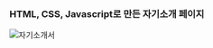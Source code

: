 ### HTML, CSS, Javascript로 만든 자기소개 페이지
![자기소개서](https://github.com/wooohyerim/mypage/assets/98519119/de5f8c81-a2b0-48ed-b60e-3d998e31ffb2)
